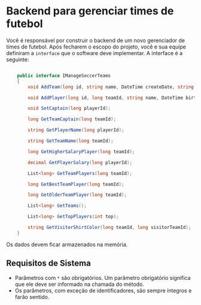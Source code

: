 # Backend para gerenciar times de futebol

Você é responsável por construir o backend de um novo gerenciador de times de futebol. Após fecharem o escopo do projeto, você e sua equipe definiram a `interface` que o software deve implementar. A interface é a seguinte:

``` csharp

    public interface IManageSoccerTeams 
	{
		void AddTeam(long id, string name, DateTime createDate, string mainShirtColor, string secondaryShirtColor);

		void AddPlayer(long id, long teamId, string name, DateTime birthDate, int skillLevel, decimal salary);

		void SetCaptain(long playerId);

		long GetTeamCaptain(long teamId);

		string GetPlayerName(long playerId);

		string GetTeamName(long teamId);

		long GetHigherSalaryPlayer(long teamId);

		decimal GetPlayerSalary(long playerId);

		List<long> GetTeamPlayers(long teamId);

		long GetBestTeamPlayer(long teamId);

		long GetOlderTeamPlayer(long teamId);

		List<long> GetTeams();

		List<long> GetTopPlayers(int top);

		string GetVisitorShirtColor(long teamId, long visitorTeamId);
	}
```

Os dados devem ficar armazenados na memória.

## Requisitos de Sistema

- Parâmetros com `*` são obrigatórios. Um parâmetro obrigatório significa que ele deve ser informado na chamada do método. 
- Os parâmetros, com exceção de identificadores, são sempre íntegros e farão sentido.